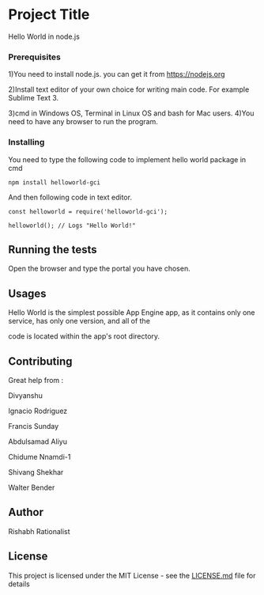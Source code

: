 # Project Title

Hello World in node.js

### Prerequisites

1)You need to install node.js. you can get it from https://nodejs.org 


2)Install text editor of your own choice for writing main code. For example Sublime Text 3.


3)cmd in Windows OS, Terminal in Linux OS and bash for Mac users.
4)You need to have any browser to run the program.

### Installing

You need to type the following code to implement hello world package in cmd

```
npm install helloworld-gci
```

And then following code in text editor.

```
const helloworld = require('helloworld-gci');
    
helloworld(); // Logs "Hello World!"
```

## Running the tests

Open the browser and type the portal you have chosen.

## Usages

Hello World is the simplest possible App Engine app, as it contains only one service, has only one version, and all of the 

code is located within the app's root directory.

## Contributing

Great help from :

Divyanshu

Ignacio Rodriguez

Francis Sunday

Abdulsamad Aliyu

Chidume Nnamdi-1

Shivang Shekhar

Walter Bender

## Author

Rishabh Rationalist

## License

This project is licensed under the MIT License - see the [LICENSE.md](LICENSE.md) file for details
